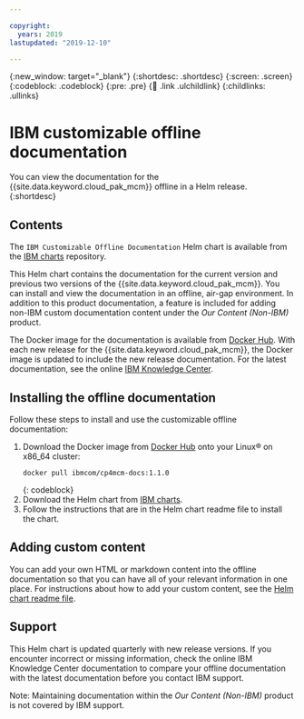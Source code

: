 ```yaml
---

copyright:
  years: 2019
lastupdated: "2019-12-10"

---
```


{:new_window: target="_blank"}
{:shortdesc: .shortdesc}
{:screen: .screen}
{:codeblock: .codeblock}
{:pre: .pre}
{:child: .link .ulchildlink}
{:childlinks: .ullinks}

# IBM customizable offline documentation

You can view the documentation for the {{site.data.keyword.cloud_pak_mcm}} offline in a Helm release.
{:shortdesc}

## Contents

The `IBM Customizable Offline Documentation` Helm chart is available from the [IBM charts](https://github.com/IBM/charts/tree/master/stable) repository.

This Helm chart contains the documentation for the current version and previous two versions of the {{site.data.keyword.cloud_pak_mcm}}. You can install and view the documentation in an offline, air-gap environment. In addition to this product documentation, a feature is included for adding non-IBM custom documentation content under the _Our Content (Non-IBM)_ product.

The Docker image for the documentation is available from [Docker Hub](https://hub.docker.com/r/ibmcom/cp4mcm-docs). With each new release for the {{site.data.keyword.cloud_pak_mcm}}, the Docker image is updated to include the new release documentation. For the latest documentation, see the online [IBM Knowledge Center](https://www.ibm.com/support/knowledgecenter/SSFC4F/product_welcome_cloud_pak.html).

## Installing the offline documentation

Follow these steps to install and use the customizable offline documentation:

1. Download the Docker image from [Docker Hub](https://hub.docker.com/r/ibmcom/cp4mcm-docs) onto your Linux® on x86_64 cluster:
   ```
   docker pull ibmcom/cp4mcm-docs:1.1.0
   ```
   {: codeblock}
2. Download the Helm chart from [IBM charts](https://github.com/IBM/charts/tree/master/stable/ibm-offline-docs).
3. Follow the instructions that are in the Helm chart readme file to install the chart.

## Adding custom content

You can add your own HTML or markdown content into the offline documentation so that you can have all of your relevant information in one place. For instructions about how to add your custom content, see the [Helm chart readme file](https://github.com/IBM/charts/tree/master/stable/ibm-offline-docs/README.md#adding-custom-documentation-content).

## Support

This Helm chart is updated quarterly with new release versions. If you encounter incorrect or missing information, check the online IBM Knowledge Center documentation to compare your offline documentation with the latest documentation before you contact IBM support. 

Note: Maintaining documentation within the _Our Content (Non-IBM)_ product is not covered by IBM support.
